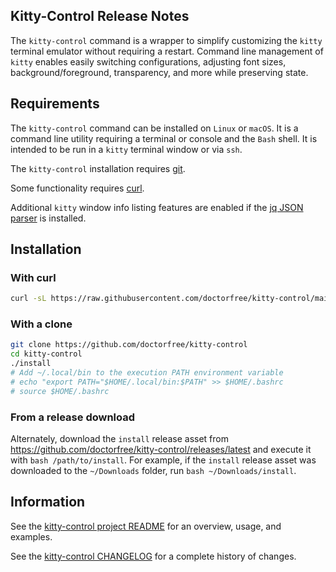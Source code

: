 ## Kitty-Control Release Notes

The `kitty-control` command is a wrapper to simplify customizing the `kitty` terminal emulator without requiring a restart. Command line management of `kitty` enables easily switching configurations, adjusting font sizes, background/foreground, transparency, and more while preserving state.

## Requirements

The `kitty-control` command can be installed on `Linux` or `macOS`. It is a command line utility requiring a terminal or console and the `Bash` shell. It is intended to be run in a `kitty` terminal window or via `ssh`.

The `kitty-control` installation requires [git](https://github.com/git-guides/install-git).

Some functionality requires [curl](https://curl.se).

Additional `kitty` window info listing features are enabled if the [jq JSON parser](https://jqlang.github.io/jq) is installed.

## Installation

### With curl

```bash
curl -sL https://raw.githubusercontent.com/doctorfree/kitty-control/main/install | bash /dev/stdin
```

### With a clone

```bash
git clone https://github.com/doctorfree/kitty-control
cd kitty-control
./install
# Add ~/.local/bin to the execution PATH environment variable
# echo "export PATH="$HOME/.local/bin:$PATH" >> $HOME/.bashrc
# source $HOME/.bashrc
```

### From a release download

Alternately, download the `install` release asset from
https://github.com/doctorfree/kitty-control/releases/latest
and execute it with `bash /path/to/install`. For example,
if the `install` release asset was downloaded to the `~/Downloads`
folder, run `bash ~/Downloads/install`.

## Information

See the [kitty-control project README](https://github.com/doctorfree/kitty-control#readme) for an overview, usage, and examples.

See the [kitty-control CHANGELOG](https://github.com/doctorfree/kitty-control/blob/main/CHANGELOG.md) for a complete history of changes.
